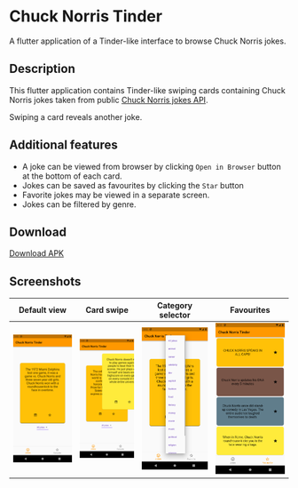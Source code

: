 # Chuck Norris Tinder

A flutter application of a Tinder-like interface to browse Chuck Norris jokes.

## Description

This flutter application contains Tinder-like swiping cards containing Chuck Norris jokes taken from
public [Chuck Norris jokes API](https://api.chucknorris.io).

Swiping a card reveals another joke.

## Additional features

* A joke can be viewed from browser by clicking `Open in Browser` button at the bottom of each card.
* Jokes can be saved as favourites by clicking the `Star` button
* Favorite jokes may be viewed in a separate screen.
* Jokes can be filtered by genre.

## Download

[Download APK](https://github.com/markovav-official/ChuckNorrisTinder/releases/tag/v1.0.0)

## Screenshots

| Default view                                                     | Card swipe                                                 | Category selector                                                      | Favourites                                                 |
|------------------------------------------------------------------|------------------------------------------------------------|------------------------------------------------------------------------|------------------------------------------------------------|
| ![Default view](./README_images/default_view.png "Default view") | ![Card swipe](./README_images/card_swipe.png "Card swipe") | ![Card swipe](./README_images/choose_category.png "Category selector") | ![Card swipe](./README_images/favourites.png "Favourites") |
